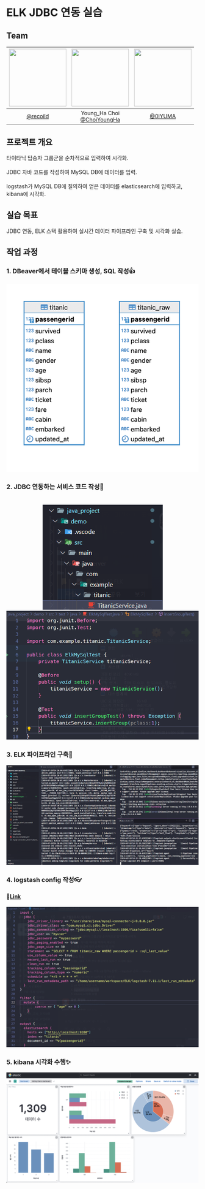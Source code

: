 # ELK JDBC 연동 실습

## Team

| <img src="https://avatars.githubusercontent.com/u/22585023?v=4" width="150" height="150"/> | <img src="https://avatars.githubusercontent.com/u/64997345?v=4" width="150" height="150"/> | <img src="https://avatars.githubusercontent.com/u/102151689?v=4" width="150" height="150"/> |
| :----------------------------------------------------------------------------------------: | :----------------------------------------------------------------------------------------: | :-----------------------------------------------------------------------------------------: |
|                           [@recoild](https://github.com/recoild)                           |              Young_Ha Choi<br/>[@ChoiYoungHa](https://github.com/ChoiYoungHa)              |                            [@0lYUMA](https://github.com/0lYUMA)                             |

## 프로젝트 개요

타이타닉 탑승자 그룹군을 순차적으로 입력하여 시각화.<br><br>
JDBC 자바 코드를 작성하여 MySQL DB에 데이터를 입력.<br><br>
logstash가 MySQL DB에 질의하여 얻은 데이터를 elasticsearch에 입력하고, kibana에 시각화.

## 실습 목표

JDBC 연동, ELK 스택 활용하여 실시간 데이터 파이프라인 구축 및 시각화 실습.

## 작업 과정

### 1. DBeaver에서 테이블 스키마 생성, SQL 작성👍

<div align="center">
    <img src="github_images/erd.png" alt="작업 과정">
</div>

### 2. JDBC 연동하는 서비스 코드 작성🍕<br><br>

<div align="center">
    <img src="github_images/서비스_코드_작성.png" alt="작업 과정">
</div>

<div align="center">
    <img src="github_images/테스트_코드.png" alt="작업 과정">
</div>

### 3. ELK 파이프라인 구축🥩
 <div align="center">
     <img src="github_images/elk실행장면.png" alt="작업 과정">
 </div>

### 4. logstash config 작성👓
#### 🧧<a href="logstash/conf/titanic.conf">Link</a>
<div align="center">
    <img src="github_images/logstash_config.png" alt="작업 과정">
</div>

### 5. kibana 시각화 수행✨

<div align="center">
    <img src="github_images/kibana_dashboard.png" alt="작업 과정">
</div>
